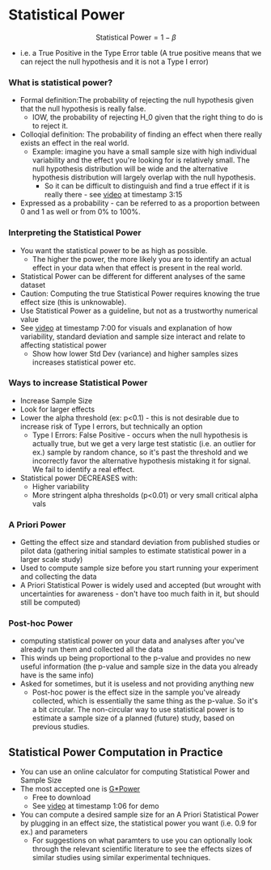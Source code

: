 # Statistical Power

$$\text{Statistical Power} = 1-\beta$$

- i.e. a True Positive in the Type Error table (A true positive means that we can reject the null hypothesis and it is not a Type I error)

### What is statistical power?

- Formal definition:The probability of rejecting the null hypothesis given that the null hypothesis is really false.
  - IOW, the probability of rejecting H_0 given that the right thing to do is to reject it.
- Colloqial definition: The probability of finding an effect when there really exists an effect in the real world.
  - Example: imagine you have a small sample size with high individual variability and the effect you're looking for is relatively small. The null hypothesis distribution will be wide and the alternative hypothesis distribution will largely overlap with the null hypothesis.
    - So it can be difficult to distinguish and find a true effect if it is really there - see [video](https://www.udemy.com/course/statsml_x/learn/lecture/20249432#content) at timestamp 3:15
- Expressed as a probability - can be referred to as a proportion between 0 and 1 as well or from 0% to 100%.

### Interpreting the Statistical Power

- You want the statistical power to be as high as possible.
  - The higher the power, the more likely you are to identify an actual effect in your data when that effect is present in the real world.
- Statistical Power can be different for different analyses of the same dataset
- Caution: Computing the true Statistical Power requires knowing the true effect size (this is unknowable).
- Use Statistical Power as a guideline, but not as a trustworthy numerical value
- See [video](https://www.udemy.com/course/statsml_x/learn/lecture/20249434#content) at timestamp 7:00 for visuals and explanation of how variability, standard deviation and sample size interact and relate to affecting statistical power
  - Show how lower Std Dev (variance) and higher samples sizes increases statistical power etc.

### Ways to increase Statistical Power

- Increase Sample Size
- Look for larger effects
- Lower the alpha threshold (ex: p<0.1) - this is not desirable due to increase risk of Type I errors, but technically an option
  - Type I Errors: False Positive - occurs when the null hypothesis is actually true, but we get a very large test statistic (i.e. an outlier for ex.) sample by random chance, so it's past the threshold and we incorrectly favor the alternative hypothesis mistaking it for signal. We fail to identify a real effect.
- Statistical power DECREASES with:
  - Higher variability
  - More stringent alpha thresholds (p<0.01) or very small critical alpha vals

### A Priori Power

- Getting the effect size and standard deviation from published studies or pilot data (gathering initial samples to estimate statistical power in a larger scale study)
- Used to compute sample size before you start running your experiment and collecting the data
- A Priori Statistical Power is widely used and accepted (but wrought with uncertainties for awareness - don't have too much faith in it, but should still be computed)

### Post-hoc Power

- computing statistical power on your data and analyses after you've already run them and collected all the data
- This winds up being proportional to the p-value and provides no new useful information (the p-value and sample size in the data you already have is the same info)
- Asked for sometimes, but it is useless and not providing anything new
  - Post-hoc power is the effect size in the sample you've already collected, which is essentially the same thing as the p-value. So it's a bit circular. The non-circular way to use statistical power is to estimate a sample size of a planned (future) study, based on previous studies.

## Statistical Power Computation in Practice

- You can use an online calculator for computing Statistical Power and Sample Size
- The most accepted one is [G\*Power](https://www.psychologie.hhu.de/arbeitsgruppen/allgemeine-psychologie-und-arbeitspsychologie/gpower)
  - Free to download
  - See [video](https://www.udemy.com/course/statsml_x/learn/lecture/20249440#content) at timestamp 1:06 for demo
- You can compute a desired sample size for an A Priori Statistical Power by plugging in an effect size, the statistical power you want (i.e. 0.9 for ex.) and parameters
  - For suggestions on what paramters to use you can optionally look through the relevant scientific literature to see the effects sizes of similar studies using similar experimental techniques.
